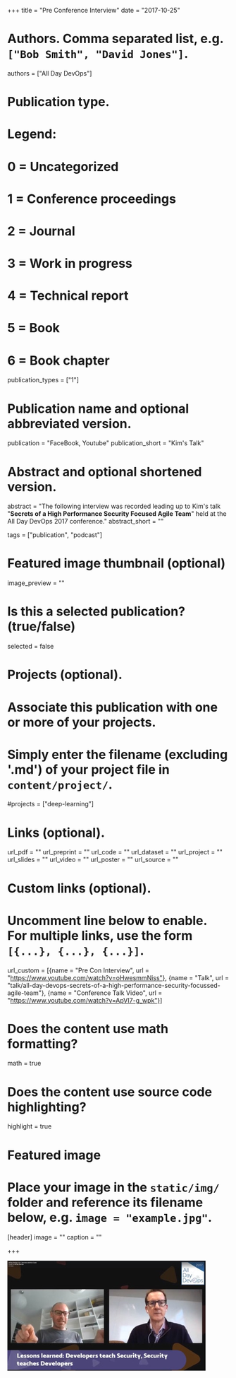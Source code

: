 +++
title = "Pre Conference Interview"
date = "2017-10-25"

# Authors. Comma separated list, e.g. `["Bob Smith", "David Jones"]`.
authors = ["All Day DevOps"]

# Publication type.
# Legend:
# 0 = Uncategorized
# 1 = Conference proceedings
# 2 = Journal
# 3 = Work in progress
# 4 = Technical report
# 5 = Book
# 6 = Book chapter
publication_types = ["1"]

# Publication name and optional abbreviated version.
publication = "FaceBook, Youtube"
publication_short = "Kim's Talk"

# Abstract and optional shortened version.
abstract = "The following interview was recorded leading up to Kim's talk \"**Secrets of a High Performance Security Focused Agile Team**\" held at the All Day DevOps 2017 conference."
abstract_short = ""

tags = ["publication", "podcast"]

# Featured image thumbnail (optional)
image_preview = ""

# Is this a selected publication? (true/false)
selected = false

# Projects (optional).
#   Associate this publication with one or more of your projects.
#   Simply enter the filename (excluding '.md') of your project file in `content/project/`.
#projects = ["deep-learning"]
 

# Links (optional).
url_pdf = ""
url_preprint = ""
url_code = ""
url_dataset = ""
url_project = ""
url_slides = ""
url_video = ""
url_poster = ""
url_source = ""

# Custom links (optional).
#   Uncomment line below to enable. For multiple links, use the form `[{...}, {...}, {...}]`.
url_custom = [{name = "Pre Con Interview", url = "https://www.youtube.com/watch?v=oHwesmmNiss"}, {name = "Talk", url = "talk/all-day-devops-secrets-of-a-high-performance-security-focussed-agile-team"}, {name = "Conference Talk Video", url = "https://www.youtube.com/watch?v=ApVI7-g_wpk"}]

# Does the content use math formatting?
math = true

# Does the content use source code highlighting?
highlight = true

# Featured image
# Place your image in the `static/img/` folder and reference its filename below, e.g. `image = "example.jpg"`.
[header]
image = ""
caption = ""

+++

![Software Engineering Radio](../../img/publication/2017-alldaydevopspreconinterview.jpg)
